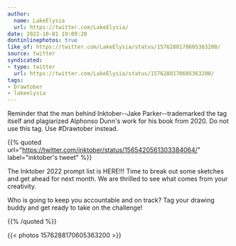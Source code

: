 ```yaml
---
author:
  name: LakeElysia
  url: https://twitter.com/LakeElysia/
date: 2022-10-01 19:09:20
dontinlinephotos: true
like_of: https://twitter.com/LakeElysia/status/1576288170605363200/
source: twitter
syndicated:
- type: twitter
  url: https://twitter.com/LakeElysia/status/1576288170605363200/
tags:
- Drawtober
- lakeelysia
---
```


Reminder that the man behind Inktober--Jake Parker--trademarked the tag itself and plagiarized Alphonso Dunn's work for his book from 2020. Do not use this tag. Use #Drawtober instead. 

{{% quoted url="https://twitter.com/inktober/status/1565420561303384064/" label="inktober's tweet" %}}

The Inktober 2022 prompt list is HERE!!! Time to break out some sketches and get ahead for next month. We are thrilled to see what comes from your creativity.



Who is going to keep you accountable and on track? Tag your drawing buddy and get ready to take on the challenge! 

{{% /quoted %}}

{{< photos 1576288170605363200 >}}